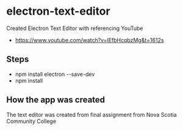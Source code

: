 # electron-text-editor
Created Electron Text Editor with referencing YouTube
- https://www.youtube.com/watch?v=lEfbHcqbzMg&t=1612s

## Steps
- npm install electron --save-dev
- npm install

## How the app was created
The text editor was created from final assignment from Nova Scotia Community College
